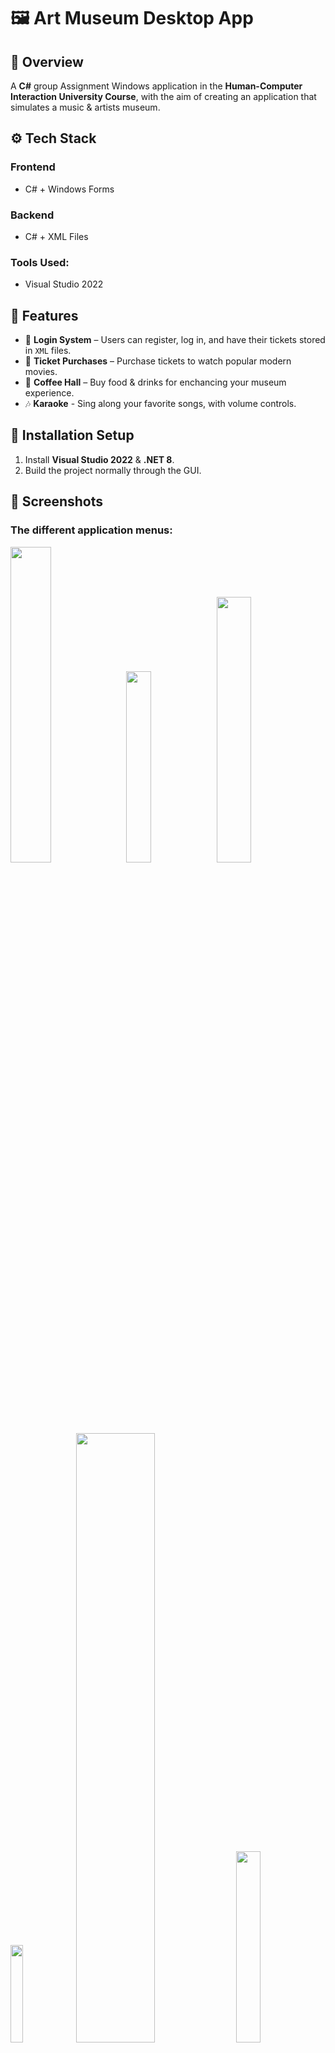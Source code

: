 # 🖼 Art Museum Desktop App
## 🧠 Overview
A **C#** group Assignment Windows application in the **Human-Computer Interaction University Course**, with the aim of creating an application that simulates a music & artists museum.

## ⚙️ Tech Stack
### **Frontend**
- C# + Windows Forms

### **Backend**
- C# + XML Files

### **Tools Used:**
- Visual Studio 2022

## 🚀 Features
- 🔐 **Login System** – Users can register, log in, and have their tickets stored in `XML` files.
- 🎫 **Ticket Purchases** – Purchase tickets to watch popular modern movies.
- 🍔 **Coffee Hall** – Buy food & drinks for enchancing your museum experience.
- 🎶 **Karaoke** - Sing along your favorite songs, with volume controls.

## 📂 Installation Setup
1) Install **Visual Studio 2022** & **.NET 8**.
2) Build the project normally through the GUI.

## 📸 Screenshots
### The different application menus:
<p float="left">
	<img src="https://i.imgur.com/oreB7MO.png" width="36%" />
	<img src="https://i.imgur.com/2tcK0mB.png" width="28%" />
	<img src="https://i.imgur.com/xzyuu6Z.png" width="33%" />
</p>
<p float="left">
	<img src="https://i.imgur.com/zAzwXjm.png" width="20%" />
	<img src="https://i.imgur.com/Ex7ZCU6.png" width="50%" />
	<img src="https://i.imgur.com/vAwCm8H.png" width="28%" />
</p>
<p align="center">
	<img src="https://i.imgur.com/uFNP9YC.png" width="75%" alt="centered image"/>
</p>

## 💻 Authors
### 🛠 **Alex Chr** | [LinkedIn](https://linkedin.com/in/AlexChr2)<br>
### ☄ **ConstArt** | [LinkedIn](https://www.linkedin.com/in/constantine-artemiou-727206331/)
##
